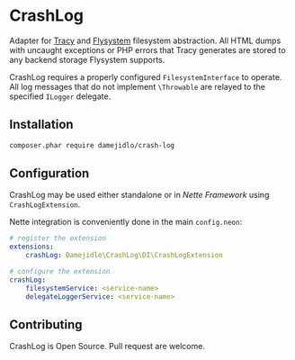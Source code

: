 CrashLog
====

Adapter for [Tracy](https://tracy.nette.org/en/) and
[Flysystem](https://flysystem.thephpleague.com/) filesystem abstraction.
All HTML dumps with uncaught exceptions or PHP errors that Tracy generates
are stored to any backend storage Flysystem supports. 

CrashLog requires a properly configured `FilesystemInterface` to operate.
All log messages that do not implement `\Throwable` are relayed
to the specified `ILogger` delegate. 

Installation
----
```bash
composer.phar require damejidlo/crash-log
```

Configuration
----
CrashLog may be used either standalone or in _Nette Framework_ using 
`CrashLogExtension`.

Nette integration is conveniently done in the main `config.neon`:
```yml
# register the extension
extensions:
	crashLog: Damejidlo\CrashLog\DI\CrashLogExtension

# configure the extension
crashLog:
	filesystemService: <service-name>
	delegateLoggerService: <service-name>
```

Contributing
----
CrashLog is Open Source. Pull request are welcome. 
